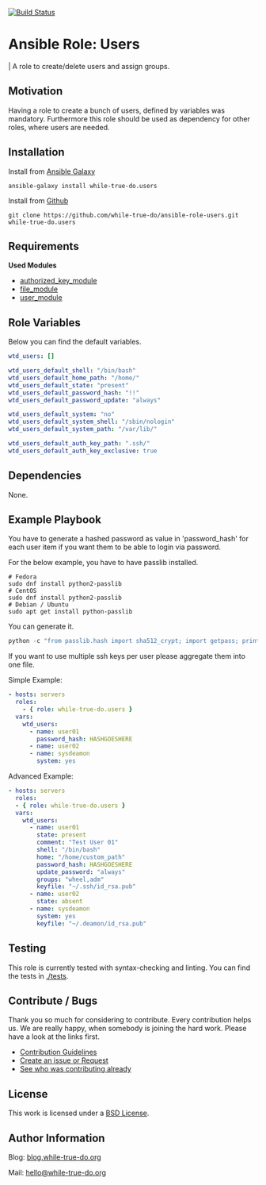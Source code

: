 [![Build Status](https://travis-ci.org/while-true-do/ansible-role-users.svg?branch=master)](https://travis-ci.org/while-true-do/ansible-role-users)

# Ansible Role: Users
| A role to create/delete users and assign groups.

## Motivation

Having a role to create a bunch of users, defined by variables was mandatory.
Furthermore this role should be used as dependency for other roles, where users are needed.

## Installation

Install from [Ansible Galaxy](https://galaxy.ansible.com/while-true-do/users)

```
ansible-galaxy install while-true-do.users
```

Install from [Github](https://github.com/while-true-do/ansible-role-users)

```
git clone https://github.com/while-true-do/ansible-role-users.git while-true-do.users
```

## Requirements

**Used Modules**

-   [authorized_key_module](http://docs.ansible.com/ansible/latest/authorized_key_module.html)
-   [file_module](http://docs.ansible.com/ansible/latest/file_module.html)
-   [user_module](http://docs.ansible.com/ansible/latest/user_module.html)


## Role Variables

Below you can find the default variables. 

```yaml
wtd_users: []

wtd_users_default_shell: "/bin/bash"
wtd_users_default_home_path: "/home/"
wtd_users_default_state: "present"
wtd_users_default_password_hash: "!!"
wtd_users_default_password_update: "always"

wtd_users_default_system: "no"
wtd_users_default_system_shell: "/sbin/nologin"
wtd_users_default_system_path: "/var/lib/"

wtd_users_default_auth_key_path: ".ssh/"
wtd_users_default_auth_key_exclusive: true
```

## Dependencies

None.

## Example Playbook

You have to generate a hashed password as value in 'password_hash' for each user item if you want them to be able to login
via password.

For the below example, you have to have passlib installed.

```
# Fedora
sudo dnf install python2-passlib
# CentOS
sudo dnf install python2-passlib
# Debian / Ubuntu
sudo apt get install python-passlib
```

You can generate it. 

```python
python -c "from passlib.hash import sha512_crypt; import getpass; print sha512_crypt.using(rounds=5000).hash(getpass.getpass())"
```

If you want to use multiple ssh keys per user please aggregate them into one file.

Simple Example:

```yaml
- hosts: servers
  roles:
    - { role: while-true-do.users }
  vars:
    wtd_users:
      - name: user01
        password_hash: HASHGOESHERE
      - name: user02
      - name: sysdeamon
        system: yes
```

Advanced Example:

```yaml
- hosts: servers
  roles:
  - { role: while-true-do.users }
  vars:
    wtd_users:
      - name: user01
        state: present
        comment: "Test User 01"
        shell: "/bin/bash"
        home: "/home/custom_path"
        password_hash: HASHGOESHERE
        update_password: "always"
        groups: "wheel,adm"
        keyfile: "~/.ssh/id_rsa.pub"
      - name: user02
        state: absent
      - name: sysdeamon
        system: yes
        keyfile: "~/.deamon/id_rsa.pub"
```

## Testing

This role is currently tested with syntax-checking and linting.
You can find the tests in [./tests](./tests/).

## Contribute / Bugs

Thank you so much for considering to contribute. Every contribution helps us. We are really happy, when somebody is joining the hard work. Please have a look at the links first.

-   [Contribution Guidelines](./docs/CONTRIBUTING.md)
-   [Create an issue or Request](https://github.com/while-true-do/ansible-role-users/issues)
-   [See who was contributing already](https://github.com/while-true-do/ansible-role-users/graphs/contributors)

## License

This work is licensed under a [BSD License](https://opensource.org/licenses/BSD-3-Clause).

## Author Information

Blog: [blog.while-true-do.org](https://blog.while-true-do.org)

Mail: [hello@while-true-do.org](mailto:hello@while-true-do.org)
